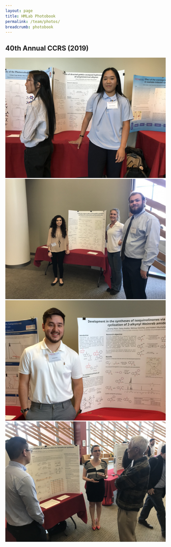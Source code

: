 ```yaml
---
layout: page
title: HMLab Photobook
permalink: /team/photos/
breadcrumb: photobook
---
```


<!-- ## Class of 2019 -->


## 40th Annual CCRS (2019)

![Alison presenting at CCRS 2019](/img/alison-ccrs-2019.jpg)
![Jamie, Karina, and Alex presenting at CCRS 2019](/img/jamie-ccrs-2019.jpg)
![Jeremy presenting at CCRS 2019](/img/jeremy-ccrs-2019.jpg)
![Quang and Dana presenting at CCRS 2019](/img/dana-ccrs-2019.jpg)
